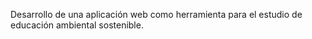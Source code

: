 Desarrollo de una aplicación web como herramienta para el estudio de educación ambiental sostenible.
